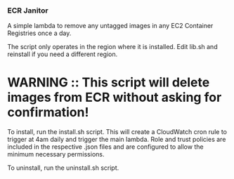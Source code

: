 
### ECR Janitor

A simple lambda to remove any untagged images in any EC2 Container Registries once a day.

The script only operates in the region where it is installed. Edit lib.sh and reinstall if you need a different region.

# WARNING :: This script will delete images from ECR without asking for confirmation!

To install, run the install.sh script. This will create a CloudWatch cron rule to trigger at 4am daily and trigger the main lambda. Role and trust policies are included in the respective .json files and are configured to allow the minimum necessary permissions.

To uninstall, run the uninstall.sh script.

